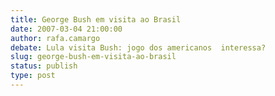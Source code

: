```yaml
---
title: George Bush em visita ao Brasil
date: 2007-03-04 21:00:00
author: rafa.camargo
debate: Lula visita Bush: jogo dos americanos  interessa?
slug: george-bush-em-visita-ao-brasil
status: publish 
type: post
---
```



